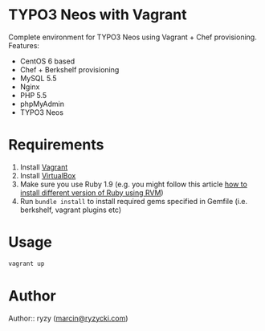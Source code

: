 # TYPO3 Neos with Vagrant

Complete environment for TYPO3 Neos using Vagrant + Chef provisioning.
Features:
* CentOS 6 based
* Chef + Berkshelf provisioning
* MySQL 5.5
* Nginx
* PHP 5.5
* phpMyAdmin
* TYPO3 Neos

# Requirements

1. Install [Vagrant](http://www.vagrantup.com/)
2. Install [VirtualBox](https://www.virtualbox.org/)
3. Make sure you use Ruby 1.9 (e.g. you might follow this article [how to install different version of Ruby using RVM](http://misheska.com/blog/2013/06/16/using-rvm-to-manage-multiple-versions-of-ruby/))
4. Run `bundle install` to install required gems specified in Gemfile (i.e. berkshelf, vagrant plugins etc)
  
# Usage

```bash
vagrant up
```

# Author

Author:: ryzy (<marcin@ryzycki.com>)
